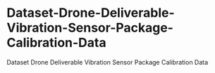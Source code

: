 # Dataset-Drone-Deliverable-Vibration-Sensor-Package-Calibration-Data
Dataset Drone Deliverable Vibration Sensor Package Calibration Data
